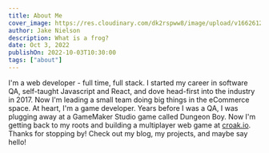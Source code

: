 ```yaml
---
title: About Me
cover_image: https://res.cloudinary.com/dk2rspww8/image/upload/v1662612722/sample.jpg
author: Jake Nielson
description: What is a frog?
date: Oct 3, 2022
publishOn: 2022-10-03T10:30:00
tags: ["about"]
---
```

I'm a web developer - full time, full stack. I started my career in software QA, self-taught Javascript and React, and dove head-first into the industry in 2017. Now I'm leading a small team doing big things in the eCommerce space. At heart, I'm a game developer. Years before I was a QA, I was plugging away at a GameMaker Studio game called Dungeon Boy. Now I'm getting back to my roots and building a multiplayer web game at [croak.io](https://croak.io). Thanks for stopping by! Check out my blog, my projects, and maybe say hello!